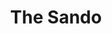 ---
templateKey: entrees
title: The Sando
description: Boneless breast, cider vinegar slaw, dill pickle, popup sauce, cornmeal bun
price: 7.50
image: /img/logo.png
---